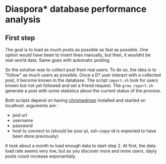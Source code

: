 # Diaspora* database performance analysis

## First step

The goal is to load as much posts as possible as fast as possible.
One option would have been to insert lines manually, but then, it wouldnt be real-world data. Same goes with automatic posting. 

So the solution was to collect post from real users.
To do so, the idea is to "follow" as much users as possible.
Once a D* user interact with a collected post, it become known in the database.
The script `import.sh` look for users known but not yet followed and set a friend request.
The `grow_report.sh` generate a post with some statistics about the current status of the process.

Both scripts depend on having [chromedriver](https://chromedriver.chromium.org/) installed and started on localhost.
arguments are :
- pod url
- username
- password
- host to connect to (should be your pi, ssh-copy-id is expected to have been done previously)


It took about a month to load enough data to start step 2.
At first, the data load rate seems very low, but as you discover more and more users, dayly posts count increase exponantialy.
